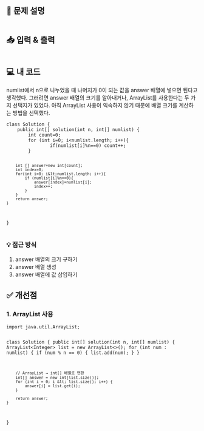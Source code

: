 <h2 id="📝-문제-설명">📝 문제 설명</h2>
<p><img alt="" src="https://velog.velcdn.com/images/seybeses/post/c6d499b5-442b-4f00-bd71-d73740515bb7/image.png" /></p>
<h2 id="📥-입력--출력">📥 입력 &amp; 출력</h2>
<p><img alt="" src="https://velog.velcdn.com/images/seybeses/post/51a3bcda-0866-4d88-bb15-5ceb55d164a5/image.png" /></p>
<h2 id="💻-내-코드">💻 내 코드</h2>
<p>numlist에서 n으로 나누었을 때 나머지가 0이 되는 값을 answer 배열에 넣으면 된다고 생각했다. 그러려면 answer 배열의 크기를 알아내거나, ArrayList를 사용한다는 두 가지 선택지가 있었다. 아직 ArrayList 사용이 익숙하지 않기 때문에 배열 크기를 계산하는 방법을 선택했다.</p>
<pre><code class="language-java">class Solution {
    public int[] solution(int n, int[] numlist) {
        int count=0;
        for (int i=0; i&lt;numlist.length; i++){
                if(numlist[i]%n==0) count++;
        }

        int [] answer=new int[count];
        int index=0;
        for(int i=0; i&lt;numlist.length; i++){
            if (numlist[i]%n==0){
                answer[index]=numlist[i];
                index++;
            }      
        }
        return answer;
    }
}</code></pre>
<h3 id="💡-접근-방식">💡 접근 방식</h3>
<ol>
<li>answer 배열의 크기 구하기</li>
<li>answer 배열 생성</li>
<li>answer 배열에 값 삽입하기</li>
</ol>
<h2 id="✅-개선점">✅ 개선점</h2>
<h3 id="1-arraylist-사용">1. ArrayList 사용</h3>
<pre><code class="language-java">import java.util.ArrayList;

class Solution {
    public int[] solution(int n, int[] numlist) {
        ArrayList&lt;Integer&gt; list = new ArrayList&lt;&gt;();
        for (int num : numlist) {
            if (num % n == 0) {
                list.add(num);
            }
        }

        // ArrayList → int[] 배열로 변환
        int[] answer = new int[list.size()];
        for (int i = 0; i &lt; list.size(); i++) {
            answer[i] = list.get(i);
        }

        return answer;
    }
}
</code></pre>